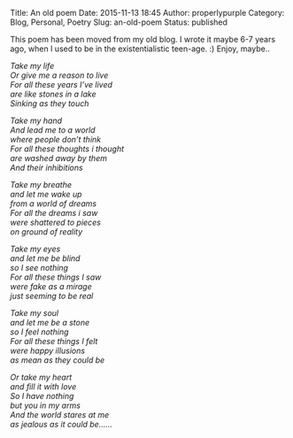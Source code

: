 Title: An old poem
Date: 2015-11-13 18:45
Author: properlypurple
Category: Blog, Personal, Poetry
Slug: an-old-poem
Status: published

This poem has been moved from my old blog. I wrote it maybe 6-7 years ago, when I used to be in the existentialistic teen-age. :) Enjoy, maybe..

*Take my life*  
*Or give me a reason to live*  
*For all these years I’ve lived*  
*are like stones in a lake*  
*Sinking as they touch*

*Take my hand*  
*And lead me to a world*  
*where people don’t think*  
*For all these thoughts i thought*  
*are washed away by them*  
*And their inhibitions*

*Take my breathe*  
*and let me wake up*  
*from a world of dreams*  
*For all the dreams i saw*  
*were shattered to pieces*  
*on ground of reality*

*Take my eyes*  
*and let me be blind*  
*so I see nothing*  
*For all these things I saw*  
*were fake as a mirage*  
*just seeming to be real*

*Take my soul*  
*and let me be a stone*  
*so I feel nothing*  
*For all these things I felt*  
*were happy illusions*  
*as mean as they could be*

*Or take my heart*  
*and fill it with love*  
*So I have nothing*  
*but you in my arms*  
*And the world stares at me*  
*as jealous as it could be……*
